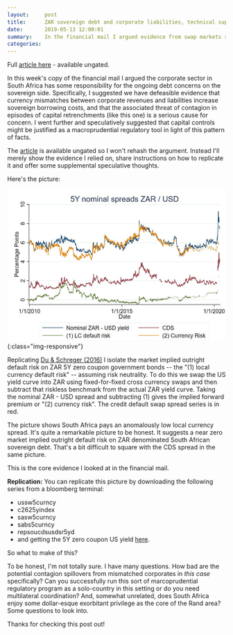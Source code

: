 ```yaml
---
layout:     post
title:      ZAR sovereign debt and corporate liabilities, technical supplement
date:       2019-05-13 12:00:01
summary:    In the financial mail I argued evidence from swap markets suggests currency mismatches between revenues and liabilities in South Africa's corporate sector are responsible for some of RSA's sovereign debt woes.
categories: 
---
```


Full [article here](https://www.fm.co.za/) - available ungated.

In this week's copy of the financial mail I argued the corporate sector in South Africa has some responsibility for the ongoing debt concerns on the sovereign side. Specifically, I suggested we have defeasible evidence that currency mismatches between corporate revenues and liabilities increase sovereign borrowing costs, and that the associated threat of contagion in episodes of capital retrenchments (like this one) is a serious cause for concern. I went further and speculatively suggested that capital controls might be justified as a macroprudential regulatory tool in light of this pattern of facts.

The [article](https://www.fm.co.za/) is available ungated so I won't rehash the argument. Instead I'll merely show the evidence I relied on, share instructions on how to replicate it and offer some supplemental speculative thoughts. 

Here's the picture:

![zar5yspreads](/assets/ZAR_5Y_spreads_CDS_vWebsite.jpg){:class="img-responsive"}

Replicating [Du & Schreger (2016)](https://onlinelibrary.wiley.com/doi/abs/10.1111/jofi.12389) I isolate the market implied outright default risk on ZAR 5Y zero coupon government bonds -- the "(1) local currency default risk" -- assuming risk neutrality. To do this we swap the US yield curve into ZAR using fixed-for-fixed cross currency swaps and then subtract that riskless benchmark from the actual ZAR yield curve. Taking the nominal ZAR - USD spread and subtracting (1) gives the implied forward premium or "(2) currency risk". The credit default swap spread series is in red.

The picture shows South Africa pays an anomalously low local currency spread. It's quite a remarkable picture to be honest. It suggests a near zero market implied outright default risk on ZAR denominated South African sovereign debt. That's a bit difficult to square with the CDS spread in the same picture. 

This is the core evidence I looked at in the financial mail.

**Replication:** You can replicate this picture by downloading the following series from a bloomberg terminal: 

* ussw5curncy 
* c2625yindex 
* sasw5curncy 
* sabs5curncy 
* repsoucdsusdsr5yd 
* and getting the 5Y zero coupon US yield [here](https://www.federalreserve.gov/data/nominal-yield-curve.htm).

So what to make of this? 

To be honest, I'm not totally sure. I have many questions. How bad are the potential contagion spillovers from mismatched corporates in *this case* specifically? Can you successfully run this sort of marcoprudential regulatory program as a solo-country in this setting or do you need multilateral coordination? And, somewhat unrelated, does South Africa enjoy some dollar-esque exorbitant privilege as the core of the Rand area? Some questions to look into. 

Thanks for checking this post out!
